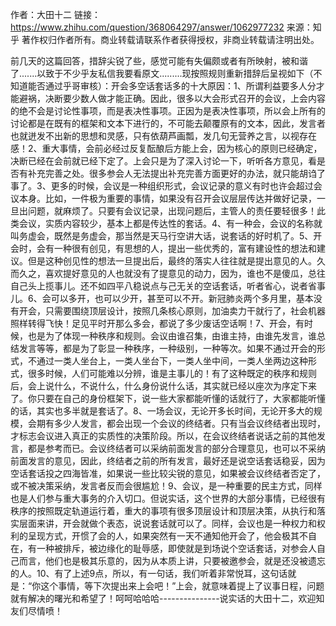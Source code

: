 作者：大田十二
链接：https://www.zhihu.com/question/368064297/answer/1062977232
来源：知乎
著作权归作者所有。商业转载请联系作者获得授权，非商业转载请注明出处。

前几天的这篇回答，措辞尖锐了些，感觉可能有失偏颇或者有所映射，被和谐了.......以致于不少乎友私信我要看原文.........现按照规则重新措辞后呈视如下（不知道能否通过乎哥审核）：开会多空话套话多的十大原因：1、所谓利益要多人分才能避祸，决断要少数人做才能正确。因此，很多以大会形式召开的会议，上会内容的绝不会是讨论性事项，而是表决性事项。正因为是表决性事项，所以会上所有的讨论都是在既有的框架和文本下进行的，不可能去颠覆原有的文本，因此，发言者也就迸发不出新的思想和灵感，只有依葫芦画瓢，发几句无营养之言，以视存在感！2、重大事情，会前必经过反复酝酿后方能上会，因为核心的原则已经确定，决断已经在会前就已经下定了。上会只是为了深入讨论一下，听听各方意见，看是否有补充完善之处。很多参会人无法提出补充完善方面更好的办法，就只能胡诌了事了。3、更多的时候，会议是一种组织形式，会议记录的意义有时也许会超过会议本身。比如，一件极为重要的事情，如果没有召开会议层层传达并做好记录，一旦出问题，就麻烦了。只要有会议记录，出现问题后，主管人的责任要轻很多！此类会议，实质内容较少，基本上都是传达性的套话。4、有一种会，会议的名称就叫务虚会，既然是务虚会，那当然是天马行空讲大话，说套话的好时机了。5、开会时，会有一种很有创见，有思想的人，提出一些优秀的，富有建设性的想法和建议。但是这种创见性的想法一旦提出后，最终的落实人往往就是提出意见的人。久而久之，喜欢提好意见的人也就没有了提意见的动力，因为，谁也不是傻瓜，总往自己头上揽事儿。还不如四平八稳说点与己无关的空话套话，听者省心，说者省事儿。6、会可以多开，也可以少开，甚至可以不开。新冠肺炎两个多月里，基本没有开会，只需要围绕顶层设计，按照几条核心原则，加油卖力干就行了，社会机器照样转得飞快！足见平时开那么多会，都说了多少废话空话啊！7、开会，有时候，也是为了体现一种秩序和规则。会议由谁召集，由谁主持，由谁先发言，谁总结发言等等，都是为了彰显一种秩序，一种级别，一种等次。如果不通过开会的形式，不通过一类人坐台上，一类人坐台下，一类人坐中间，一类人坐两边这种形式，很多时候，人们可能难以分辨，谁是主事儿的！有了这种既定的秩序和规则后，会上说什么，不说什么，什么身份说什么话，其实就已经以座次为序定下来了。你只要在自己的身份框架下，说一些大家都能听懂的话就行了，大家都能听懂的话，其实也多半就是套话了。8、一场会议，无论开多长时间，无论开多大的规模，会期有多少人发言，都会出现一个会议的终结者。只有当会议终结者出现时，才标志会议进入真正的实质性的决策阶段。所以，在会议终结者说话之前的其他发言，都是参考而已。会议终结者可以采纳前面发言的部分合理意见，也可以不采纳前面发言的意见，因此，终结者之前的所有发言，最好还是说空话套话稳妥，因为空话套话投之四海皆准，如果说一些比较尖锐的意见，如果被会议终结者否定了，或不被决策采纳，发言者反而会很尴尬！9、会议，是一种重要的民主方式，同样也是人们参与重大事务的介入切口。但说实话，这个世界的大部分事情，已经很有秩序的按照既定轨道运行着，重大的事项有很多顶层设计和顶层决策，从执行和落实层面来讲，开会就做个表态，说说套话就可以了。同样，会议也是一种权力和权利的呈现方式，开惯了会的人，如果突然有一天不通知他开会了，他会极其不自在，有一种被排斥，被边缘化的耻辱感，即使就是到场说个空话套话，对参会人自己而言，他们也是极其乐意的，因为从本质上讲，只要被邀参会，就是还没被遗忘的人。10、有了上述9点，所以，有一句话，我们听着非常悦耳，这句话就是：“你这个事情，等下次提出来上会吧！”上会，就意味着提上了议事日程，问题就有解决的曙光和希望了！呵呵哈哈哈---------------说实话的大田十二，欢迎知友们尽情喷！